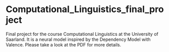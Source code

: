 # Computational_Linguistics_final_project
Final project for the course Computational Linguistics at the University of Saarland. It is a neural model inspired by the Dependency Model with Valence. Please take a look at the PDF for more details.
